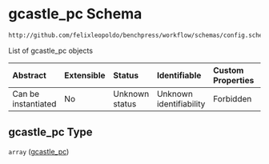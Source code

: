 # gcastle_pc Schema

```txt
http://github.com/felixleopoldo/benchpress/workflow/schemas/config.schema.json#/properties/resources/properties/structure_learning_algorithms/properties/gcastle_pc
```

List of gcastle_pc objects

| Abstract            | Extensible | Status         | Identifiable            | Custom Properties | Additional Properties | Access Restrictions | Defined In                                                       |
| :------------------ | :--------- | :------------- | :---------------------- | :---------------- | :-------------------- | :------------------ | :--------------------------------------------------------------- |
| Can be instantiated | No         | Unknown status | Unknown identifiability | Forbidden         | Allowed               | none                | [config.schema.json*](config.schema.json "open original schema") |

## gcastle_pc Type

`array` ([gcastle_pc](config-properties-resources-properties-structure_learning_algorithms-properties-gcastle_pc.md))
